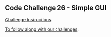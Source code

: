 ## Code Challenge 26 - Simple GUI

[Challenge instructions](https://pybit.es/articles/codechallenge26/).

[To follow along with our challenges](https://github.com/pybites/challenges/blob/master/INSTALL.md).


